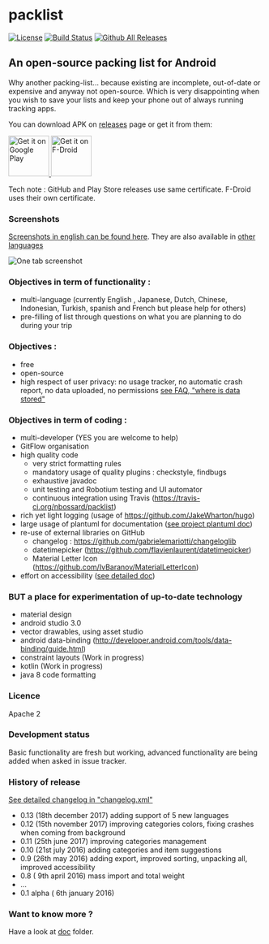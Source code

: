 # packlist
[![License](https://img.shields.io/badge/License-Apache%202.0-blue.svg)](https://opensource.org/licenses/Apache-2.0)
[![Build Status](https://travis-ci.org/nbossard/packlist.svg?branch=master)](https://travis-ci.org/nbossard/packlist)
[![Github All Releases](https://img.shields.io/github/downloads/nbossard/packlist/total.svg)](https://github.com/nbossard/packlist/releases)
## An open-source packing list for Android

Why another packing-list... because existing are incomplete, out-of-date or expensive and anyway not open-source.
Which is very disappointing when you wish to save your lists and keep your phone out of always running tracking apps.

You can download APK on [releases](https://github.com/nbossard/packlist/releases/) page or get it from them:

<p align="left">
<a href="https://play.google.com/store/apps/details?id=com.nbossard.packlist">
    <img alt="Get it on Google Play"
        height="80"
        src="https://play.google.com/intl/en_us/badges/images/generic/en_badge_web_generic.png" />
</a>  
<a href="https://f-droid.org/repository/browse/?fdid=com.nbossard.packlist">
    <img alt="Get it on F-Droid"
        height="80"
        src="https://f-droid.org/badge/get-it-on.png" />
        </a>
        </p>

Tech note : GitHub and Play Store releases use same certificate. F-Droid uses their own certificate.

### Screenshots

[Screenshots in english can be found here](./pub/res_pub/latest/en/).
They are also available in [other languages](./pub/res_pub/latest/)

![One tab screenshot](./pub/res_pub/latest/en/tab/trip_detail.png)

### Objectives in term of functionality : 
 * multi-language (currently English , Japanese, Dutch, Chinese, Indonesian, Turkish, spanish and French but please help for others)
 * pre-filling of list through questions on what you are planning to do during your trip
 
### Objectives : 
 * free
 * open-source
 * high respect of user privacy: no usage tracker, no automatic crash report, no data uploaded, no permissions [see FAQ, "where is data stored"](doc/faq.md)

### Objectives in term of coding :
 - multi-developer (YES you are welcome to help)
 - GitFlow organisation
 - high quality code
   - very strict formatting rules
   - mandatory usage of quality plugins : checkstyle, findbugs
   - exhaustive javadoc
   - unit testing and Robotium testing and UI automator
   - continuous integration using Travis (https://travis-ci.org/nbossard/packlist)
 - rich yet light logging (usage of https://github.com/JakeWharton/hugo)
 - large usage of plantuml for documentation ([see project plantuml doc](doc/plantuml.md))
 - re-use of external libraries on GitHub
   - changelog : https://github.com/gabrielemariotti/changeloglib
   - datetimepicker (https://github.com/flavienlaurent/datetimepicker)
   - Material Letter Icon (https://github.com/IvBaranov/MaterialLetterIcon)
- effort on accessibility ([see detailed doc](doc/accessibility.md))


### BUT a place for experimentation of up-to-date technology
- material design
- android studio 3.0
- vector drawables, using asset studio
- android data-binding (http://developer.android.com/tools/data-binding/guide.html)
- constraint layouts (Work in progress)
- kotlin (Work in progress)
- java 8 code formatting

### Licence
Apache 2

### Development status
Basic functionality are fresh but working, advanced functionality are being added when asked in issue tracker. 

### History of release

[See detailed changelog in "changelog.xml"](app/src/main/res/raw/changelog.xml)

- 0.13   (18th december 2017) adding support of 5 new languages
- 0.12   (15th november 2017) improving categories colors, fixing crashes when coming from background
- 0.11   (25th june     2017) improving categories management
- 0.10   (21st july     2016) adding categories and item suggestions
- 0.9    (26th may      2016) adding export, improved sorting, unpacking all, improved accessibility
- 0.8    ( 9th april    2016) mass import and total weight
- ...
- 0.1 alpha ( 6th january 2016)

### Want to know more ?

Have a look at [doc](doc/readme.md) folder.
